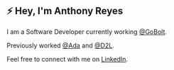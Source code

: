 <h2>⚡ Hey, I'm Anthony Reyes</h2>

  I am a Software Developer currently working [@GoBolt](https://gobolt.com/).
  
  Previously worked [@Ada](https://www.ada.cx/) and [@D2L](https://www.d2l.com/).

  Feel free to connect with me on [LinkedIn](https://www.linkedin.com/in/anthonyreyesf/).
<!--
**anthonyreyesf/anthonyreyesf** is a ✨ _special_ ✨ repository because its `README.md` (this file) appears on your GitHub profile.

Here are some ideas to get you started:

- 🔭 I’m currently working on ...
- 🌱 I’m currently learning ...
- 👯 I’m looking to collaborate on ...
- 🤔 I’m looking for help with ...
- 💬 Ask me about ...
- 📫 How to reach me: ...
- 😄 Pronouns: ...
- ⚡ Fun fact: ...
-->
